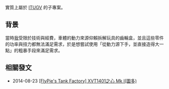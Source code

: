 實質上屬於 [ITUGV](#Project:ITUGV) 的子專案。

## 背景

當時[我](#FlyPie)受限於技術與經費，車體的動力來源仰賴拆解玩具的齒輪盒，並且這些零件的功率與扭力都無法滿足需求，於是想嘗試使用「從動力源下手，並直接造得大一點」的粗暴手段來滿足需求。

## 相關發文

- 2014-08-23 [[FlyPie's Tank Factory] XVT1401之心 Mk I(圖多)](https://www.erepublik.com/en/article/-flypie-039-s-tank-factory-xvt1401-mk-i--2430564/1/20)
